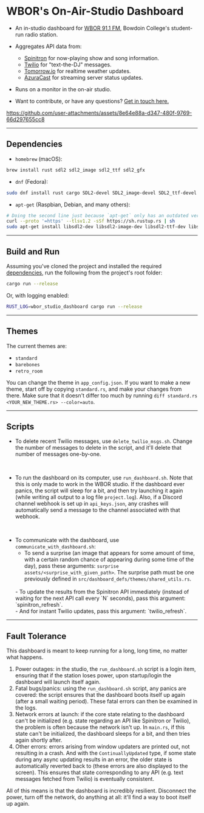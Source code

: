 # WBOR's On-Air-Studio Dashboard

- An in-studio dashboard for [WBOR 91.1 FM](https://wbor.org/), Bowdoin College's student-run radio station.

- Aggregates API data from:
  - [Spinitron](https://spinitron.com/) for now-playing show and song information.
  - [Twilio](https://www.twilio.com/) for "text-the-DJ" messages.
  - [Tomorrow.io](https://www.tomorrow.io/) for realtime weather updates.
  - [AzuraCast](https://github.com/AzuraCast/AzuraCast/) for streaming server status updates.

- Runs on a monitor in the on-air studio.
- Want to contribute, or have any questions? [Get in touch here.](https://wbor.org/contact)

<https://github.com/user-attachments/assets/8e64e88a-d347-480f-9769-66d297655cc8>

---

## Dependencies

- `homebrew` (macOS):

```sh
brew install rust sdl2 sdl2_image sdl2_ttf sdl2_gfx
```

- `dnf` (Fedora):

```sh
sudo dnf install rust cargo SDL2-devel SDL2_image-devel SDL2_ttf-devel SDL2_gfx-devel
```

- `apt-get` (Raspbian, Debian, and many others):

```sh
# Doing the second line just because `apt-get` only has an outdated version of the toolchain:
curl --proto '=https' --tlsv1.2 -sSf https://sh.rustup.rs | sh
sudo apt-get install libsdl2-dev libsdl2-image-dev libsdl2-ttf-dev libsdl2-gfx-dev
```

---

## Build and Run

Assuming you've cloned the project and installed the required [dependencies](#dependencies), run the following from the project's root folder:

```sh
cargo run --release
```

Or, with logging enabled:

```sh
RUST_LOG=wbor_studio_dashboard cargo run --release
```

---

## Themes

The current themes are:

- `standard`
- `barebones`
- `retro_room`

You can change the theme in `app_config.json`.
If you want to make a new theme, start off by copying `standard.rs`, and make your changes from there. Make sure that it doesn't differ too much by running `diff standard.rs <YOUR_NEW_THEME.rs> --color=auto`.

---

## Scripts

- To delete recent Twilio messages, use `delete_twilio_msgs.sh`. Change the number of messages to delete in the script, and it'll delete that number of messages one-by-one.

<br>

- To run the dashboard on its computer, use `run_dashboard.sh`. Note that this is only made to work in the WBOR studio. If the dashboard ever panics, the script will sleep for a bit, and then try launching it again (while writing all output to a log file `project.log`). Also, if a Discord channel webhook is set up in `api_keys.json`, any crashes will automatically send a message to the channel associated with that webhook.

<br>

- To communicate with the dashboard, use `communicate_with_dashboard.sh`:
  <br>
  - To send a surprise (an image that appears for some amount of time, with a certain random chance of appearing during some time of the day), pass these arguments: `surprise assets/<surprise_with_given_path>`. The surprise path must be one previously defined in `src/dashboard_defs/themes/shared_utils.rs`.
  <br>
  - To update the results from the Spinitron API immediately (instead of waiting for the next API call every `N` seconds), pass this argument: `spinitron_refresh`.
  <br>
  - And for instant Twilio updates, pass this argument: `twilio_refresh`.

---

## Fault Tolerance

This dashboard is meant to keep running for a long, long time, no matter what happens.

1. Power outages: in the studio, the `run_dashboard.sh` script is a login item, ensuring that if the station loses power, upon startup/login the dashboard will launch itself again.
2. Fatal bugs/panics: using the `run_dashboard.sh` script, any panics are covered: the script ensures that the dashboard boots itself up again (after a small waiting period). These fatal errors can then be examined in the logs.
3. Network errors at launch: if the core state relating to the dashboard can't be initialized (e.g. state regarding an API like Spinitron or Twilio), the problem is often because the network isn't up. In `main.rs`, if this state can't be initialized, the dashboard sleeps for a bit, and then tries again shortly after.
4. Other errors: errors arising from window updaters are printed out, not resulting in a crash. And with the `ContinuallyUpdated` type, if some state during any async updating results in an error, the older state is automatically reverted back to (these errors are also displayed to the screen). This ensures that state corresponding to any API (e.g. text messages fetched from Twilio) is eventually consistent.

All of this means is that the dashboard is incredibly resilient. Disconnect the power, turn off the network, do anything at all: it'll find a way to boot itself up again.
